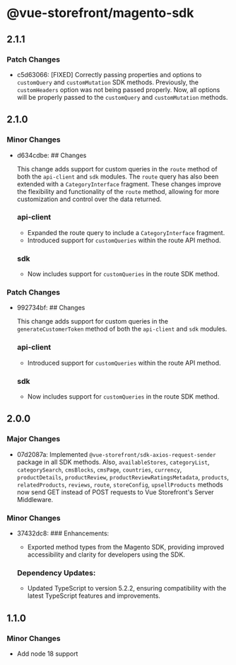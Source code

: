 # @vue-storefront/magento-sdk

## 2.1.1

### Patch Changes

- c5d63066: [FIXED] Correctly passing properties and options to `customQuery` and `customMutation` SDK methods. Previously, the `customHeaders` option was not being passed properly. Now, all options will be properly passed to the `customQuery` and `customMutation` methods.

## 2.1.0

### Minor Changes

- d634cdbe: ## Changes

  This change adds support for custom queries in the `route` method of both the `api-client` and `sdk` modules. The `route` query has also been extended with a `CategoryInterface` fragment. These changes improve the flexibility and functionality of the `route` method, allowing for more customization and control over the data returned.

  ### api-client

  - Expanded the route query to include a `CategoryInterface` fragment.
  - Introduced support for `customQueries` within the route API method.

  ### sdk

  - Now includes support for `customQueries` in the route SDK method.

### Patch Changes

- 992734bf: ## Changes

  This change adds support for custom queries in the `generateCustomerToken` method of both the `api-client` and `sdk` modules.

  ### api-client

  - Introduced support for `customQueries` within the route API method.

  ### sdk

  - Now includes support for `customQueries` in the route SDK method.

## 2.0.0

### Major Changes

- 07d2087a: Implemented `@vue-storefront/sdk-axios-request-sender` package in all SDK methods. Also, `availableStores`, `categoryList`, `categorySearch`, `cmsBlocks`, `cmsPage`, `countries`, `currency`, `productDetails`, `productReview`, `productReviewRatingsMetadata`, `products`, `relatedProducts`, `reviews`, `route`, `storeConfig`, `upsellProducts` methods now send GET instead of POST requests to Vue Storefront's Server Middleware.

### Minor Changes

- 37432dc8: ### Enhancements:

  - Exported method types from the Magento SDK, providing improved accessibility and clarity for developers using the SDK.

  ### Dependency Updates:

  - Updated TypeScript to version 5.2.2, ensuring compatibility with the latest TypeScript features and improvements.

## 1.1.0

### Minor Changes

- Add node 18 support
